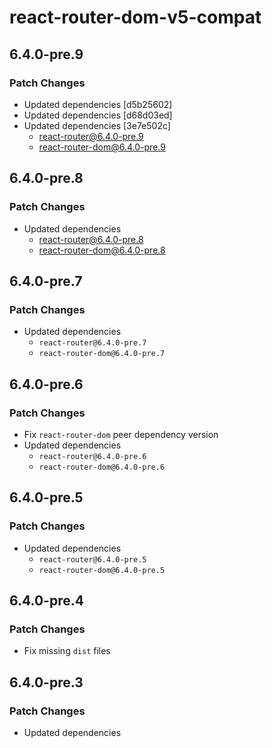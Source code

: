 # react-router-dom-v5-compat

## 6.4.0-pre.9

### Patch Changes

- Updated dependencies [d5b25602]
- Updated dependencies [d68d03ed]
- Updated dependencies [3e7e502c]
  - react-router@6.4.0-pre.9
  - react-router-dom@6.4.0-pre.9

## 6.4.0-pre.8

### Patch Changes

- Updated dependencies
  - react-router@6.4.0-pre.8
  - react-router-dom@6.4.0-pre.8

## 6.4.0-pre.7

### Patch Changes

- Updated dependencies
  - `react-router@6.4.0-pre.7`
  - `react-router-dom@6.4.0-pre.7`

## 6.4.0-pre.6

### Patch Changes

- Fix `react-router-dom` peer dependency version
- Updated dependencies
  - `react-router@6.4.0-pre.6`
  - `react-router-dom@6.4.0-pre.6`

## 6.4.0-pre.5

### Patch Changes

- Updated dependencies
  - `react-router@6.4.0-pre.5`
  - `react-router-dom@6.4.0-pre.5`

## 6.4.0-pre.4

### Patch Changes

- Fix missing `dist` files

## 6.4.0-pre.3

### Patch Changes

- Updated dependencies
